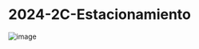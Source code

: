 # 2024-2C-Estacionamiento
![image](https://github.com/KarinaAuday/2024-1C-Estacionamiento/assets/110432987/70232fd8-dbcb-4266-ba31-828cb0297123)
